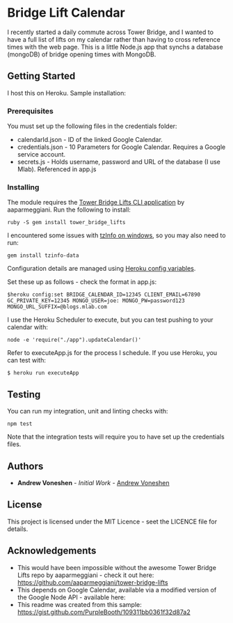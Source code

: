 # Bridge Lift Calendar

I recently started a daily commute across Tower Bridge, and I wanted to have a full list of lifts on my calendar rather than having to cross reference times with the web page. This is a little Node.js app that synchs a database (mongoDB) of bridge opening times with MongoDB. 

## Getting Started

I host this on Heroku. Sample installation:

### Prerequisites 

You must set up the following files in the credentials folder:

* calendarId.json - ID of the linked Google Calendar.
* credentials.json - 10 Parameters for Google Calendar. Requires a Google service account.
* secrets.js - Holds username, password and URL of the database (I use Mlab). Referenced in app.js

### Installing
The module requires the [Tower Bridge Lifts CLI application](https://github.com/aaparmeggiani/tower-bridge-lifts) by aaparmeggiani. Run the following to install:

```
ruby -S gem install tower_bridge_lifts
```

I encountered some issues with [tzInfo on windows](https://github.com/tzinfo/tzinfo/issues/37), so you may also need to run:

```
gem install tzinfo-data
```

Configuration details are managed using [Heroku config variables](https://devcenter.heroku.com/articles/config-vars).

Set these up as follows - check the format in app.js:

```
$heroku config:set BRIDGE_CALENDAR_ID=12345 CLIENT_EMAIL=67890 GC_PRIVATE_KEY=12345 MONGO_USER=joe: MONGO_PW=password123 MONGO_URL_SUFFIX=@blogs.mlab.com
```


I use the Heroku Scheduler to execute, but you can test pushing to your calendar with:

```
node -e 'require("./app").updateCalendar()'
```

Refer to executeApp.js for the process I schedule. If you use Heroku, you can test with:

```
$ heroku run executeApp
```

## Testing
You can run my integration, unit and linting checks with:

```
npm test
```

Note that the integration tests will require you to have set up the credentials files.

## Authors

* **Andrew Voneshen** - *Initial Work* - [Andrew Voneshen](https://github.com/avoneshen)

## License
This project is licensed under the MIT Licence - seet the LICENCE file for details.

## Acknowledgements

* This would have been impossible without the awesome Tower Bridge Lifts repo by aaparmeggiani - check it out here: https://github.com/aaparmeggiani/tower-bridge-lifts
* This depends on Google Calendar, available via a modified version of the Google Node API - available here: 
* This readme was created from this sample: https://gist.github.com/PurpleBooth/109311bb0361f32d87a2